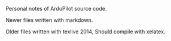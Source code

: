 Personal notes of ArduPilot source code.

Newer files written with markdown.

Older files written with texlive 2014, Should compile with xelatex.
